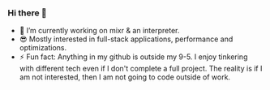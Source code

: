 ### Hi there 👋
- 🔭 I’m currently working on mixr & an interpreter.
- :sunglasses: Mostly interested in full-stack applications, performance and optimizations.
- ⚡ Fun fact: Anything in my github is outside my 9-5. I enjoy tinkering with different tech even if I don't complete a full project. The reality is if I am not interested, then I am not going to code outside of work.

<!--
**acyanes/acyanes** is a ✨ _special_ ✨ repository because its `README.md` (this file) appears on your GitHub profile.

Here are some ideas to get you started:

- 🔭 I’m currently working on ...
- 🌱 I’m currently learning ...
- 👯 I’m looking to collaborate on ...
- 🤔 I’m looking for help with ...
- 💬 Ask me about ...
- 📫 How to reach me: ...
- 😄 Pronouns: ...
- ⚡ Fun fact: ...
-->
